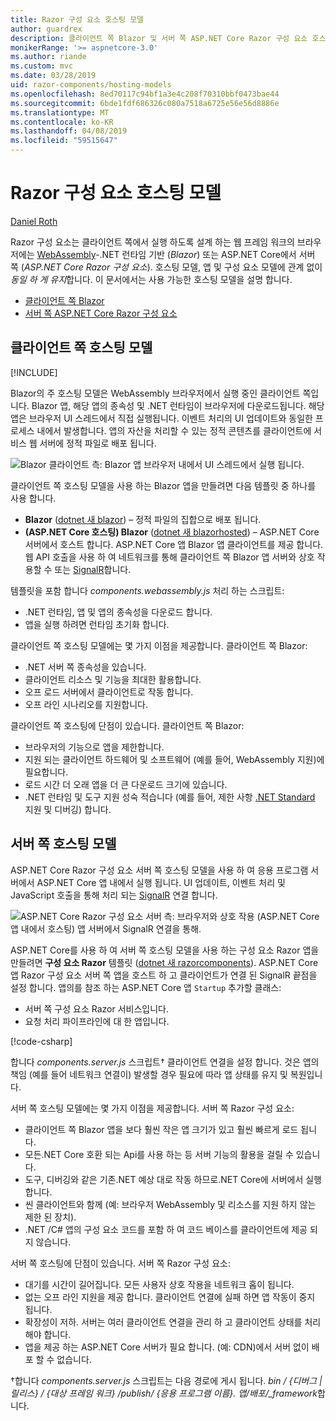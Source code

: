 ```yaml
---
title: Razor 구성 요소 호스팅 모델
author: guardrex
description: 클라이언트 쪽 Blazor 및 서버 쪽 ASP.NET Core Razor 구성 요소 호스팅 모델을 이해 합니다.
monikerRange: '>= aspnetcore-3.0'
ms.author: riande
ms.custom: mvc
ms.date: 03/28/2019
uid: razor-components/hosting-models
ms.openlocfilehash: 8ed70117c94bf1a3e4c208f70310bbf0473bae44
ms.sourcegitcommit: 6bde1fdf686326c080a7518a6725e56e56d8886e
ms.translationtype: MT
ms.contentlocale: ko-KR
ms.lasthandoff: 04/08/2019
ms.locfileid: "59515647"
---
```

# <a name="razor-components-hosting-models"></a>Razor 구성 요소 호스팅 모델

[Daniel Roth](https://github.com/danroth27)

Razor 구성 요소는 클라이언트 쪽에서 실행 하도록 설계 하는 웹 프레임 워크의 브라우저에는 [WebAssembly](http://webassembly.org/)-.NET 런타임 기반 (*Blazor*) 또는 ASP.NET Core에서 서버 쪽 (*ASP.NET Core Razor 구성 요소*). 호스팅 모델, 앱 및 구성 요소 모델에 관계 없이 *동일 하 게 유지*합니다. 이 문서에서는 사용 가능한 호스팅 모델을 설명 합니다.

* [클라이언트 쪽 Blazor](#client-side-hosting-model)
* [서버 쪽 ASP.NET Core Razor 구성 요소](#server-side-hosting-model)

## <a name="client-side-hosting-model"></a>클라이언트 쪽 호스팅 모델

[!INCLUDE[](~/includes/razor-components-preview-notice.md)]

Blazor의 주 호스팅 모델은 WebAssembly 브라우저에서 실행 중인 클라이언트 쪽입니다. Blazor 앱, 해당 앱의 종속성 및 .NET 런타임이 브라우저에 다운로드됩니다. 해당 앱은 브라우저 UI 스레드에서 직접 실행됩니다. 이벤트 처리의 UI 업데이트와 동일한 프로세스 내에서 발생합니다. 앱의 자산을 처리할 수 있는 정적 콘텐츠를 클라이언트에 서비스 웹 서버에 정적 파일로 배포 됩니다.

![Blazor 클라이언트 측: Blazor 앱 브라우저 내에서 UI 스레드에서 실행 됩니다.](hosting-models/_static/client-side.png)

클라이언트 쪽 호스팅 모델을 사용 하는 Blazor 앱을 만들려면 다음 템플릿 중 하나를 사용 합니다.

* **Blazor** ([dotnet 새 blazor](/dotnet/core/tools/dotnet-new)) &ndash; 정적 파일의 집합으로 배포 됩니다.
* **(ASP.NET Core 호스팅) Blazor** ([dotnet 새 blazorhosted](/dotnet/core/tools/dotnet-new)) &ndash; ASP.NET Core 서버에서 호스트 합니다. ASP.NET Core 앱 Blazor 앱 클라이언트를 제공 합니다. 웹 API 호출을 사용 하 여 네트워크를 통해 클라이언트 쪽 Blazor 앱 서버와 상호 작용할 수 또는 [SignalR](xref:signalr/introduction)합니다.

템플릿을 포함 합니다 *components.webassembly.js* 처리 하는 스크립트:

* .NET 런타임, 앱 및 앱의 종속성을 다운로드 합니다.
* 앱을 실행 하려면 런타임 초기화 합니다.

클라이언트 쪽 호스팅 모델에는 몇 가지 이점을 제공합니다. 클라이언트 쪽 Blazor:

* .NET 서버 쪽 종속성을 있습니다.
* 클라이언트 리소스 및 기능을 최대한 활용합니다.
* 오프 로드 서버에서 클라이언트로 작동 합니다.
* 오프 라인 시나리오를 지원합니다.

클라이언트 쪽 호스팅에 단점이 있습니다. 클라이언트 쪽 Blazor:

* 브라우저의 기능으로 앱을 제한합니다.
* 지원 되는 클라이언트 하드웨어 및 소프트웨어 (예를 들어, WebAssembly 지원)에 필요합니다.
* 로드 시간 더 오래 앱을 더 큰 다운로드 크기에 있습니다.
* .NET 런타임 및 도구 지원 성숙 적습니다 (예를 들어, 제한 사항 [.NET Standard](/dotnet/standard/net-standard) 지원 및 디버깅) 합니다.

## <a name="server-side-hosting-model"></a>서버 쪽 호스팅 모델

ASP.NET Core Razor 구성 요소 서버 쪽 호스팅 모델을 사용 하 여 응용 프로그램 서버에서 ASP.NET Core 앱 내에서 실행 됩니다. UI 업데이트, 이벤트 처리 및 JavaScript 호출을 통해 처리 되는 [SignalR](xref:signalr/introduction) 연결 합니다.

![ASP.NET Core Razor 구성 요소 서버 측: 브라우저와 상호 작용 (ASP.NET Core 앱 내에서 호스팅) 앱 서버에서 SignalR 연결을 통해.](hosting-models/_static/server-side.png)

ASP.NET Core를 사용 하 여 서버 쪽 호스팅 모델을 사용 하는 구성 요소 Razor 앱을 만들려면 **구성 요소 Razor** 템플릿 ([dotnet 새 razorcomponents](/dotnet/core/tools/dotnet-new)). ASP.NET Core 앱 Razor 구성 요소 서버 쪽 앱을 호스트 하 고 클라이언트가 연결 된 SignalR 끝점을 설정 합니다. 앱의를 참조 하는 ASP.NET Core 앱 `Startup` 추가할 클래스:

* 서버 쪽 구성 요소 Razor 서비스입니다.
* 요청 처리 파이프라인에 대 한 앱입니다.

[!code-csharp[](hosting-models/samples_snapshot/Startup.cs?highlight=5,27)]

합니다 *components.server.js* 스크립트&dagger; 클라이언트 연결을 설정 합니다. 것은 앱의 책임 (예를 들어 네트워크 연결이) 발생할 경우 필요에 따라 앱 상태를 유지 및 복원입니다.

서버 쪽 호스팅 모델에는 몇 가지 이점을 제공합니다. 서버 쪽 Razor 구성 요소:

* 클라이언트 쪽 Blazor 앱을 보다 훨씬 작은 앱 크기가 있고 훨씬 빠르게 로드 됩니다.
* 모든.NET Core 호환 되는 Api를 사용 하는 등 서버 기능의 활용을 걸릴 수 있습니다.
* 도구, 디버깅와 같은 기존.NET 예상 대로 작동 하므로.NET Core에 서버에서 실행 합니다.
* 씬 클라이언트와 함께 (예: 브라우저 WebAssembly 및 리소스를 지원 하지 않는 제한 된 장치).
* .NET /C# 앱의 구성 요소 코드를 포함 하 여 코드 베이스를 클라이언트에 제공 되지 않습니다.

서버 쪽 호스팅에 단점이 있습니다. 서버 쪽 Razor 구성 요소:

* 대기를 시간이 길어집니다. 모든 사용자 상호 작용을 네트워크 홉이 됩니다.
* 없는 오프 라인 지원을 제공 합니다. 클라이언트 연결에 실패 하면 앱 작동이 중지 됩니다.
* 확장성이 저하. 서버는 여러 클라이언트 연결을 관리 하 고 클라이언트 상태를 처리 해야 합니다.
* 앱을 제공 하는 ASP.NET Core 서버가 필요 합니다. (예: CDN)에서 서버 없이 배포 할 수 없습니다.

&dagger;합니다 *components.server.js* 스크립트는 다음 경로에 게시 됩니다. *bin / {디버그 | 릴리스} / {대상 프레임 워크} /publish/ {응용 프로그램 이름}. 앱/배포/_framework*합니다.
